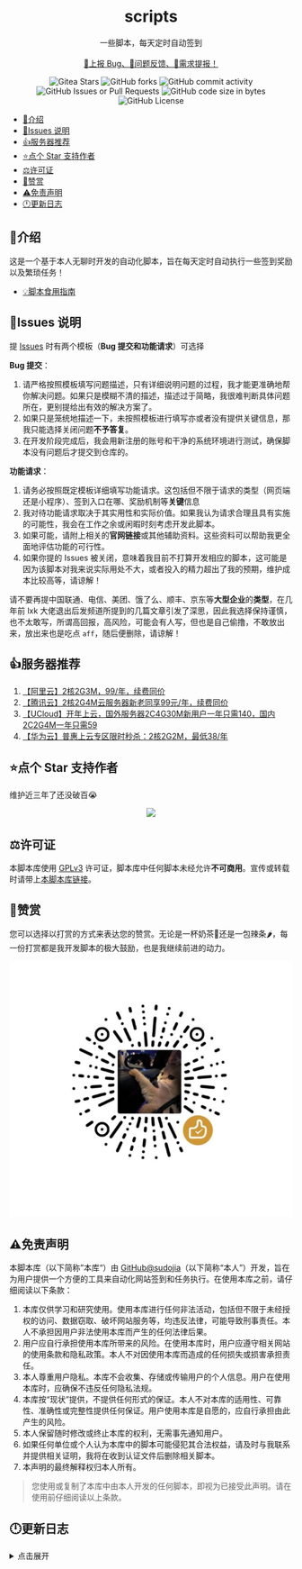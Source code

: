 <p align="center">
<h1 align="center">scripts</h1>
</p>
<p align="center">
    一些脚本，每天定时自动签到
    <br/>
    <br/>
    <a href="https://github.com/sudojia/scripts/issues/new/choose" target="_blank">🐛上报 Bug、🤔问题反馈、📄需求提报！</a>
</p>
<p align="center">
    <img alt="Gitea Stars" src="https://img.shields.io/github/stars/sudojia/scripts?style=flat-square&logo=GitHub">
    <img alt="GitHub forks" src="https://img.shields.io/github/forks/sudojia/scripts?style=flat-square&logo=GitHub">
    <img alt="GitHub commit activity" src="https://img.shields.io/github/commit-activity/t/sudojia/scripts?style=flat-square&logo=GitHub">
    <img alt="GitHub Issues or Pull Requests" src="https://img.shields.io/github/issues-closed-raw/sudojia/scripts?style=flat-square&logo=GitHub">
    <img alt="GitHub code size in bytes" src="https://img.shields.io/github/languages/code-size/sudojia/scripts?style=flat-square&logo=GitHub">
    <img alt="GitHub License" src="https://img.shields.io/github/license/sudojia/scripts?style=flat-square">
</p>




- [💍介绍](#介绍)
- [📌Issues 说明]()
- [👍服务器推荐](#服务器推荐)
- [⭐点个 Star 支持作者](#点个-star-支持作者)
- [⚖️许可证](#%EF%B8%8F许可证)
- [🙏赞赏](#赞赏)
- [⚠️免责声明](#%EF%B8%8F免责声明)
- [🕛更新日志 ](#更新日志)

## 💍介绍

这是一个基于本人无聊时开发的自动化脚本，旨在每天定时自动执行一些签到奖励以及繁琐任务！

- [💡脚本食用指南](https://github.com/sudojia/scripts/wiki/%F0%9F%92%A1%E8%84%9A%E6%9C%AC%E9%A3%9F%E7%94%A8%E6%8C%87%E5%8D%97 "脚本食用指南")

## 📌Issues 说明

提 [Issues](https://github.com/sudojia/scripts/issues/new/choose) 时有两个模板（**Bug 提交和功能请求**）可选择

**Bug 提交**：

1. 请严格按照模板填写问题描述，只有详细说明问题的过程，我才能更准确地帮你解决问题。如果只是模糊不清的描述，描述过于简略，我很难判断具体问题所在，更别提给出有效的解决方案了。
2. 如果只是笼统地描述一下，未按照模板进行填写亦或者没有提供关键信息，那我只能选择关闭问题**不予答复**。
3. 在开发阶段完成后，我会用新注册的账号和干净的系统环境进行测试，确保脚本没有问题后才提交到仓库的。

**功能请求**：

1. 请务必按照既定模板详细填写功能请求。这包括但不限于请求的类型（网页端还是小程序）、签到入口在哪、奖励机制等**关键**信息
2. 我对待功能请求取决于其实用性和实际价值。如果我认为请求合理且具有实施的可能性，我会在工作之余或闲暇时刻考虑开发此脚本。
3. 如果可能，请附上相关的**官网链接**或其他辅助资料。这些资料可以帮助我更全面地评估功能的可行性。
4. 如果你提的 Issues 被关闭，意味着我目前不打算开发相应的脚本，这可能是因为该脚本对我来说实际用处不大，或者投入的精力超出了我的预期，维护成本比较高等，请谅解！

请不要再提中国联通、电信、美团、饿了么、顺丰、京东等**大型企业**的**类型**，在几年前 lxk 大佬退出后发频道所提到的几篇文章引发了深思，因此我选择保持谨慎，也不太敢写，所谓高回报，高风险，可能会有人写，但也是自己偷撸，不敢放出来，放出来也是吃点 `aff`，随后便删除，请谅解！ 

## 👍服务器推荐

1. [【阿里云】2核2G3M，99/年，续费同价](https://www.aliyun.com/daily-act/ecs/activity_selection?userCode=ga5zx65v)
2. [【腾讯云】2核2G4M云服务器新老同享99元/年，续费同价](https://curl.qcloud.com/3wQPyTQE)
3. [【UCloud】开年上云，国外服务器2C4G30M新用户一年只需140，国内2C2G4M一年只需59](https://www.ucloud.cn/site/active/kuaijiesale.html?invitation_code=C1xF794E400C078)
4. [【华为云】普惠上云专区限时秒杀：2核2G2M，最低38/年](https://activity.huaweicloud.com/discount_area_v5/index.html)

## ⭐点个 Star 支持作者

维护近三年了还没破百😭

<p align='center'>
  <img src="https://api.star-history.com/svg?repos=sudojia/scripts&type=Date">
</p>


## ⚖️许可证

本脚本库使用 [GPLv3](https://github.com/sudojia/scripts/blob/script/LICENSE) 许可证，脚本库中任何脚本未经允许**不可商用**。宣传或转载时请带上[本脚本库链接](https://github.com/sudojia/scripts)。

## 🙏赞赏

您可以选择以打赏的方式来表达您的赞赏。无论是一杯奶茶🧋还是一包辣条🌶️，每一份打赏都是我开发脚本的极大鼓励，也是我继续前进的动力。

![pay](./img/appreciate.png)

## ⚠️免责声明

本脚本库（以下简称”本库“）由 [GitHub@sudojia](https://github.com/sudojia/)（以下简称“本人”）开发，旨在为用户提供一个方便的工具来自动化网站签到和任务执行。在使用本库之前，请仔细阅读以下条款：

1. 本库仅供学习和研究使用。使用本库进行任何非法活动，包括但不限于未经授权的访问、数据窃取、破坏网站服务等，均违反法律，可能导致刑事责任。本人不承担因用户非法使用本库而产生的任何法律后果。
2. 用户应自行承担使用本库所带来的风险。在使用本库时，用户应遵守相关网站的使用条款和隐私政策。本人不对因使用本库而造成的任何损失或损害承担责任。
3. 本人尊重用户隐私。本库不会收集、存储或传输用户的个人信息。用户在使用本库时，应确保不违反任何隐私法规。
4. 本库按“现状”提供，不提供任何形式的保证。本人不对本库的适用性、可靠性、准确性或完整性提供任何保证。用户使用本库是自愿的，应自行承担由此产生的风险。
5. 本人保留随时修改或终止本库的权利，无需事先通知用户。
6. 如果任何单位或个人认为本库中的脚本可能侵犯其合法权益，请及时与我联系并提供相关证明，我将在收到认证文件后删除相关脚本。
7. 本声明的最终解释权归本人所有。

> 您使用或复制了本库中由本人开发的任何脚本，即视为已接受此声明。请在使用前仔细阅读以上条款。

## 🕛更新日志

<details>
<summary>点击展开</summary>



- 2024-06-30

  - 重构了所有代码，只为了后续维护成本能够降低，毕竟一开始没想这么多，就只有一两个脚本

  - 新增小程序：统一快乐星球每日签到

- 2024-06-29
  - 新增多合一积分详情
  - 新增 `check_sijishe.sh` 主要针对司机社，检测在多个备选的网站中，哪一个在当前网络条件下访问的速度最快。

- 2024-06-28 移除司机社 GitHub Actions 运行，详见：[💡脚本食用指南#司机社](https://github.com/sudojia/scripts/wiki/%F0%9F%92%A1%E8%84%9A%E6%9C%AC%E9%A3%9F%E7%94%A8%E6%8C%87%E5%8D%97#%E5%8F%B8%E6%9C%BA%E7%A4%BE)
- 2024-06-23 移除全棉时代系列
- 2024-06-20 新增天天种棉花游戏
- 2024-06-19
  - 七彩虹商城添加帖子浏览任务
  - 新增小程序全棉时代自营每日签到
  - 新增小程序全棉时代官方每日签到
- 2024-06-18 新增微信小程序七彩虹商城
- 2024-06-16

  - 新增安慕希小程序每日签到获得积分

  - 新增甄稀冰淇淋小程序每日签到获得奶滴值
- 2024-06-15
  - 新增皮皮世界-养宠得好礼脚本
  - 新增霸王茶姬小程序每日签到
- 2024-06-13 库街区新增战双签到
- 2024-06-10 新增[库街区](https://www.kurobbs.com/)签到及鸣潮签到


- 2024-05-31
  - 新增海贼王论坛每日签到
  - 新增智能电视每日签到

- 2024-05-29 适配青龙面板
- 2024-05-28
  - 重构并新建 script 分支，删除原 master 分支
  - 移除 Steam 游玩时长获取脚本
- 2024-05-22 新增 V2EX 每日签到
- 2024-05-21 稀土掘金新增[成长等级](https://juejin.cn/user/center/growth)自动任务
- 2024-05-20 新增司机社每日签到
- 2024-05-18
  - 新增阿里云盘每日签到
  - 新增百度贴吧每日签到
- 2024-05-17 优化使用 axios
- 2023-11-21 新增 Steam 游玩时长获取
- 2022-09-27 移除葫芦侠
- 2022-01-20
  - 新增稀土掘金每日签到和抽奖任务
  - 新增葫芦侠三楼板块每日签到
- 2021-09-27 SSPANEL 面板更改变量写法

  - 采用一个变量，单个规则为：网站,账号:密码 多个：网站,账号:密码&网站,账号:密码

- 2021-09-26
  - SSPANEL 面板支持多账号及多网站签到
  - 添加多个消息推送（Telegram、server 酱、Bark、PushPlus、钉钉等）
- 2021-09-25 新增 SSPANEL 面板每日签到

</details>

